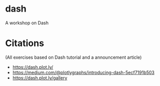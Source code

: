 # dash
A workshop on Dash

# Citations
(All exercises based on Dash tutorial and a announcement article)

- https://dash.plot.ly/
- https://medium.com/@plotlygraphs/introducing-dash-5ecf7191b503
- https://dash.plot.ly/gallery
